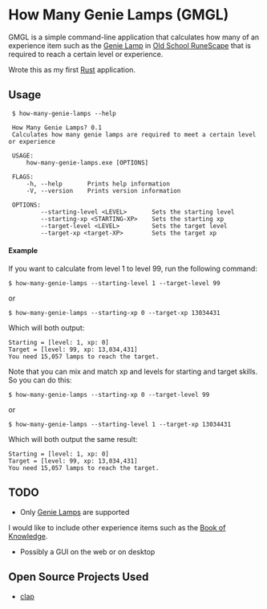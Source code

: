 # How Many Genie Lamps (GMGL)


GMGL is a simple command-line application that calculates how many of an experience item such as
the [Genie Lamp][lamp] in [Old School RuneScape][osrs] that is required
to reach a certain level or experience.

Wrote this as my first [Rust][rust] application.

## Usage

```
 $ how-many-genie-lamps --help

 How Many Genie Lamps? 0.1
 Calculates how many genie lamps are required to meet a certain level or experience
 
 USAGE:
     how-many-genie-lamps.exe [OPTIONS]
 
 FLAGS:
     -h, --help       Prints help information
     -V, --version    Prints version information
 
 OPTIONS:
         --starting-level <LEVEL>       Sets the starting level
         --starting-xp <STARTING-XP>    Sets the starting xp
         --target-level <LEVEL>         Sets the target level
         --target-xp <target-XP>        Sets the target xp
```

#### Example

If you want to calculate from level 1 to level 99, run the following command:

`$ how-many-genie-lamps --starting-level 1 --target-level 99`

or 

`$ how-many-genie-lamps --starting-xp 0 --target-xp 13034431`

Which will both output:

```
Starting = [level: 1, xp: 0]
Target = [level: 99, xp: 13,034,431]
You need 15,057 lamps to reach the target.
```

Note that you can mix and match xp and levels for starting and target skills. 
So you can do this:

`$ how-many-genie-lamps --starting-xp 0 --target-level 99`

or

`$ how-many-genie-lamps --starting-level 1 --target-xp 13034431`

Which will both output the same result:

```
Starting = [level: 1, xp: 0]
Target = [level: 99, xp: 13,034,431]
You need 15,057 lamps to reach the target.
```

## TODO

* Only [Genie Lamps][lamp] are supported

I would like to include other experience items 
such as the [Book of Knowledge][book_knowledge].

* Possibly a GUI on the web or on desktop

## Open Source Projects Used

* [clap](https://github.com/clap-rs/clap)


[lamp]: https://oldschool.runescape.wiki/w/Lamp
[book_knowledge]: https://oldschool.runescape.wiki/w/Book_of_knowledge
[osrs]: https://oldschool.runescape.com/
[rust]: https://www.rust-lang.org/